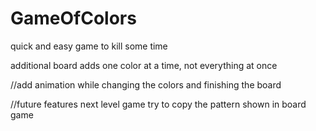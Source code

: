 # GameOfColors
quick and easy game to kill some time

additional board adds one color at a time, not everything at once

//add animation while changing the colors and finishing the board

//future features
next level game try to copy the pattern shown in board game
